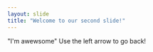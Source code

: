 ```yaml
---
layout: slide
title: "Welcome to our second slide!"
---
```

"I'm awewsome"
Use the left arrow to go back!

